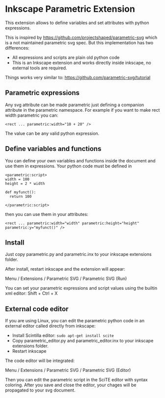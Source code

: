 # Inkscape Parametric Extension

This extension allows to define variables and set attributes with python expressions.

This is inspired by https://github.com/projectshaped/parametric-svg which is a not maintained parametric svg spec. But this implementation has two differences:

 * All expressions and scripts are plain old python code
 * This is an Inkscape extension and works directly inside inkscape, no external tools are required.

Things works very similar to: https://github.com/parametric-svg/tutorial

## Parametric expressions

Any svg attribute can be made parametric just defining a companion attribute in the parametric namespace.
For example if you want to make rect width parametric you can:

```
<rect ... parametric:width="10 + 20" />
```

The value can be any valid python expression.

## Define variables and functions

You can define your own variables and functions inside the document and use them in expressions.
Your python code must be defined in

```
<parametric:script>
width = 100
height = 2 * width

def myfunct():
  return 100

</parametric:script>
```

then you can use them in your attributes:

```
<rect ... parametric:width="width" parametric:height="height" parametric:y="myfunct()" />
```

## Install

Just copy parametric.py and parametric.inx to your inkscape extensions folder.

After install, restart inkscape and the extension will appear:

Menu / Extensions / Parametric SVG / Parametric SVG (Run)

You can set your parametric expressions and script values using the builtin xml editor: Shift + Ctrl + X

## External code editor

If you are using Linux, you can edit the parametric python code in an external editor called directly from inkscape:

 * Install Scintilla editor: `sudo apt-get install scite`
 * Copy parametric_editor.py and parametric_editor.inx to your inkscape extensions folder.
 * Restart inkscape

The code editor will be integrated:

Menu / Extensions / Parametric SVG / Parametric SVG (Editor)

Then you can edit the parametric script in the SciTE editor with syntax coloring. After you save and
close the editor, your chages will be propagated to your svg document.

